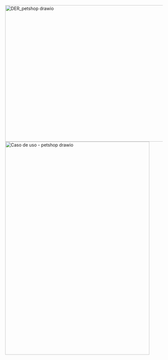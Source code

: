 <img width="605" height="436" alt="DER_petshop drawio" src="https://github.com/user-attachments/assets/c87f9383-3dd2-4f57-8de2-2f83d1d2f05b" />
<img width="461" height="681" alt="Caso de uso - petshop drawio" src="https://github.com/user-attachments/assets/d8c7992c-2a77-4261-831f-de40b3457ce5" />
